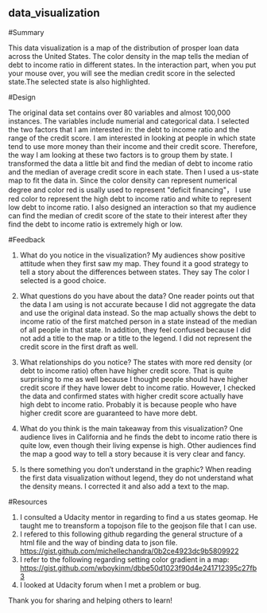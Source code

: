 ## data_visualization


#Summary

This data visualization is a map of the distribution of prosper loan data across the United States. The color density in the map tells the median of debt to income ratio in different states. In the interaction part, when you put your mouse over, you will see the median credit score in the selected state.The selected state is also highlighted.  


#Design

The original data set contains over 80 variables and almost 100,000 instances. The variables include numerial and categorical data. I selected the two factors that I am interested in: the debt to income ratio and the range of the credit score. I am interested in looking at people in which state tend to use more money than their income and their credit score. Therefore, the way I am looking at these two factors is to group them by state. I transformed the data a little bit and find the median of debt to income ratio and the median of average credit score in each state. Then I used a us-state map to fit the data in. 
Since the color density can represent numerical degree and color red is usally used to represent "deficit financing"， I use red color to represent the high debt to income ratio and white to represent low debt to income ratio. 
I also designed an interaction so that my audience can find the median of credit score of the state to their interest after they find the debt to income ratio is extremely high or low. 


#Feedback
1. What do you notice in the visualization?
My audiences show positive attitude when they first saw my map. They found it a good strategy to tell a story about the differences between states. They say The color I selected is a good choice. 

2. What questions do you have about the data?
One reader points out that the data I am using is not accurate because I did not aggregate the data and use the original data instead. So the map actually shows the debt to income ratio of the first matched person in a state instead of the median of all people in that state. In addition, they feel confused because I did not add a title to the map or a title to the legend. 
I did not represent the credit score in the first draft as well.

3. What relationships do you notice?
The states with more red density (or debt to income ratio) often have higher credit score. That is quite surprising to me as well because I thought people should have higher credit score if they have lower debt to income ratio. However, I checked the data and confirmed states with higher credit score actually have high debt to income ratio. Probably it is because people who have higher credit score are guaranteed to have more debt.   

4. What do you think is the main takeaway from this visualization?
One audience lives in California and he finds the debt to income ratio there is quite low, even though their living expense is high. Other audiences find the map a good way to tell a story because it is very clear and fancy. 

5. Is there something you don’t understand in the graphic?
When reading the first data visualization without legend, they do not understand what the density means. I corrected it and also add a text to the map.  


#Resources
1. I consulted a Udacity mentor in regarding to find a us states geomap. He taught me to treansform a topojson file to the geojson file that I can use. 
2. I refered to this following github regarding the general structure of a html file and the way of binding data to json file. 
https://gist.github.com/michellechandra/0b2ce4923dc9b5809922
3. I refer to the following regarding setting color gradient in a map:
https://gist.github.com/wboykinm/dbbe50d1023f90d4e241712395c27fb3
4. I looked at Udacity forum when I met a problem or bug. 

Thank you for sharing and helping others to learn! 

